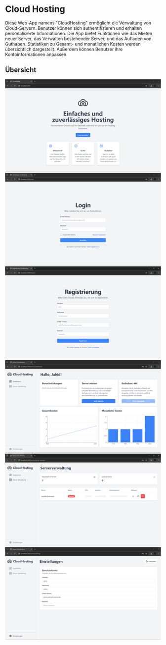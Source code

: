# Cloud Hosting

Diese Web-App namens "CloudHosting" ermöglicht die Verwaltung von Cloud-Servern. Benutzer können sich authentifizieren und erhalten personalisierte Informationen. Die App bietet Funktionen wie das Mieten neuer Server, das Verwalten bestehender Server, und das Aufladen von Guthaben. Statistiken zu Gesamt- und monatlichen Kosten werden übersichtlich dargestellt. Außerdem können Benutzer ihre Kontoinformationen anpassen.

## Übersicht

<img src="./docs/assets/landing.png" />
<img src="./docs/assets/anmeldung.png" />
<img src="./docs/assets/registrierung.png" />
<img src="./docs/assets/dashboard.png" />
<img src="./docs/assets/server-verwaltung.png" />
<img src="./docs/assets/einstellung.png" />
